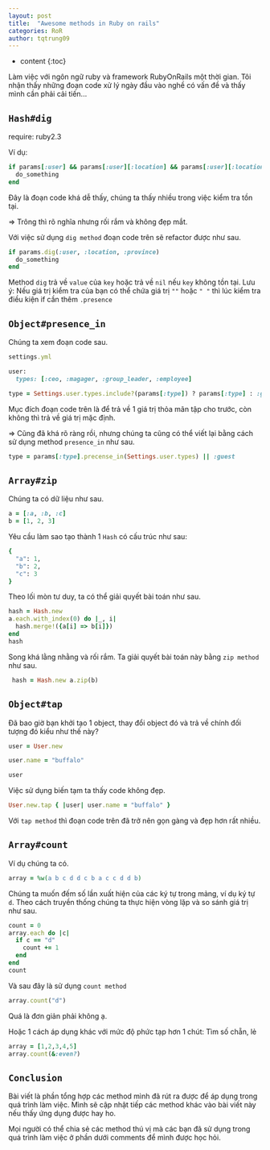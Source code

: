 ```yaml
---
layout: post
title:  "Awesome methods in Ruby on rails"
categories: RoR
author: tqtrung09
---
```


* content
{:toc}


Làm việc với ngôn ngữ ruby và framework RubyOnRails một thời gian. Tôi nhận thấy những đoạn code xử lý ngày đầu vào nghề có vấn đề và thấy mình cần phải cải tiến...





## `Hash#dig`
require: ruby2.3

Ví dụ:
```ruby
if params[:user] && params[:user][:location] && params[:user][:location][:province]
  do_something
end
```
Đây là đoạn code khá dễ thấy, chúng ta thấy nhiều trong việc kiểm tra tồn tại.

=> Trông thì rõ nghĩa nhưng rối rắm và không đẹp mắt.

Với việc sử dụng `dig method` đoạn code trên sẽ refactor được như sau.
```ruby
if params.dig(:user, :location, :province)
  do_something
end
```
Method `dig` trả về `value` của `key` hoặc trả về `nil` nếu `key` không tồn tại.
Lưu ý: Nếu giá trị kiểm tra của bạn có thể chứa giá trị `""` hoặc `" "` thì lúc kiểm tra điều kiện if cần thêm `.presence`


## `Object#presence_in`
Chúng ta xem đoạn code sau.
```ruby
settings.yml

user:
  types: [:ceo, :magager, :group_leader, :employee]
```

```ruby
type = Settings.user.types.include?(params[:type]) ? params[:type] : :guest
```
Mục đích đoạn code trên là để trả về 1 giá trị thỏa mãn tập cho trước, còn không thì trả về giá trị mặc định.

=> Cũng đã khá rõ ràng rồi, nhưng chúng ta cũng có thể viết lại bằng cách sử dụng method `presence_in` như sau.
```ruby
type = params[:type].precense_in(Settings.user.types) || :guest
```

## `Array#zip`
Chúng ta có dữ liệu như sau.
```ruby
a = [:a, :b, :c]
b = [1, 2, 3]
```
Yêu cầu làm sao tạo thành 1 `Hash` có cấu trúc như sau:
```ruby
{
  "a": 1,
  "b": 2,
  "c": 3
}
```

Theo lối mòn tư duy, ta có thể giải quyết bài toán như sau.
```ruby
hash = Hash.new
a.each.with_index(0) do |_, i|
  hash.merge!({a[i] => b[i]})
end
hash
```
Song khá lằng nhằng và rối rắm. Ta giải quyết bài toán này bằng `zip method` như sau.
```ruby
 hash = Hash.new a.zip(b)
```

## `Object#tap`
Đã bao giờ bạn khởi tạo 1 object, thay đổi object đó và trả về chính đối tượng đó kiểu như thế này?

```ruby
user = User.new

user.name = "buffalo"

user
```
Việc sử dụng biến tạm ta thấy code không đẹp.
```ruby
User.new.tap { |user| user.name = "buffalo" }
```
Với `tap method` thì đoạn code trên đã trở nên gọn gàng và đẹp hơn rất nhiều.

## `Array#count`
Ví dụ chúng ta có.
```ruby
array = %w(a b c d d c b a c c d d b)
```
Chúng ta muốn đếm số lần xuất hiện của các ký tự trong mảng, ví dụ ký tự `d`.
Theo cách truyền thống chúng ta thực hiện vòng lặp và so sánh giá trị như sau.

```ruby
count = 0
array.each do |c|
  if c == "d"
    count += 1
  end
end
count
```
Và sau đây là sử dụng `count method`
```ruby
array.count("d")
```
Quá là đơn giản phải không ạ.

Hoặc 1 cách áp dụng khác với mức độ phức tạp hơn 1 chút: Tìm số chẵn, lẻ
```ruby
array = [1,2,3,4,5]
array.count(&:even?)
```

## `Conclusion`
Bài viết là phần tổng hợp các method mình đã rút ra được để áp dụng trong quá trình làm việc. Mình sẽ cập nhật tiếp các
method khác vào bài viết này nếu thấy ứng dụng được hay ho.

Mọi người có thể chia sẻ các method thú vị mà các bạn đã sử dụng trong quá trình làm việc ở phần dưới comments để mình
được học hỏi.
